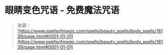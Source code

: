 <!--yml

category: 未分类

date: 2024-06-12 18:59:35

-->

# 眼睛变色咒语 - 免费魔法咒语

> 来源：[https://www.spellsofmagic.com/spells/beauty_spells/body_spells/18139/page.html#0001-01-01](https://www.spellsofmagic.com/spells/beauty_spells/body_spells/18139/page.html#0001-01-01)
